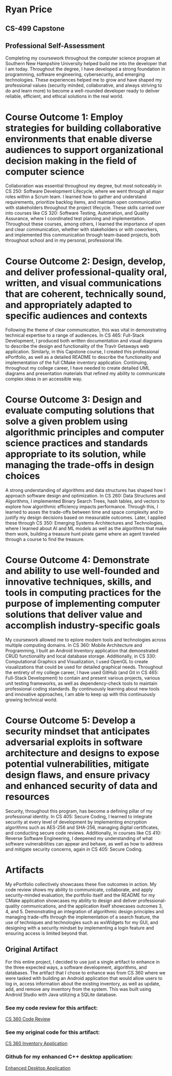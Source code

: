 # Ryan Price
## CS-499 Capstone 

## Professional Self-Assessment
Completing my coursework throughout the computer science program at Southern New Hampshire University helped build me into the developer that I am today. Throughout the degree, I have developed a strong foundation in programming, software engineering, cybersecurity, and emerging technologies. These experiences helped me to grow and have shaped my professional values (security minded, collaborative, and always striving to do and learn more) to become a well-rounded developer ready to deliver reliable, efficient, and ethical solutions in the real world. 

# Course Outcome 1: Employ strategies for building collaborative environments that enable diverse audiences to support organizational decision making in the field of computer science
Collaboration was essential throughout my degree, but most noticeably in CS 250: Software Development Lifecycle, where we went through all major roles within a Scrum team. I learned how to gather and understand requirements, prioritize backlog items, and maintain open communication with stakeholders throughout the project lifecycle. These skills carried over into courses like CS 320: Software Testing, Automation, and Quality Assurance, where I coordinated test planning and implementation. Throughout these courses, among others, I learned the importance of open and clear communication, whether with stakeholders or with coworkers, and implemented this communication through team-based projects, both throughout school and in my personal, professional life. 

# Course Outcome 2: Design, develop, and deliver professional-quality oral, written, and visual communications that are coherent, technically sound, and appropriately adapted to specific audiences and contexts
Following the theme of clear communication, this was vital in demonstrating technical expertise to a range of audiences. In CS 465: Full-Stack Development, I produced both written documentation and visual diagrams to describe the design and functionality of the Travlr Getaways web application. Similarly, in this Capstone course, I created this professional ePortfolio, as well as a detailed README to describe the functionality and implementation of the full CMake inventory application. Continuing, throughout my college career, I have needed to create detailed UML diagrams and presentation materials that refined my ability to communicate complex ideas in an accessible way. 

# Course Outcome 3: Design and evaluate computing solutions that solve a given problem using algorithmic principles and computer science practices and standards appropriate to its solution, while managing the trade-offs in design choices
A strong understanding of algorithms and data structures has shaped how I approach software design and optimization. In CS 260: Data Structures and Algorithms, I implemented Binary Search Trees, hash tables, and vectors to explore how algorithmic efficiency impacts performance. Through this, I learned to asses the trade-offs between time and space complexity and to justify my design decisions based on measurable outcomes. Later, I applied these through CS 350: Emerging Systems Architectures and Technologies, where I learned about AI and ML models as well as the algorithms that make them work, building a treasure hunt pirate game where an agent traveled through a course to find the treasure. 

# Course Outcome 4: Demonstrate and ability to use well-founded and innovative techniques, skills, and tools in computing practices for the purpose of implementing computer solutions that deliver value and accomplish industry-specific goals
My coursework allowed me to eplore modern tools and technologies across multiple computing domains. In CS 360: Mobile Architecture and Programming, I built an Android Inventory application that demonstrated CRUD functionality and local database storage. Additionally, in CS 330: Computational Graphics and Visualization, I used OpenGL to create visualizations that could be used for detailed graphical needs. Throughout the entirety of my college career, I have used GitHub (and Git in CS 465: Full-Stack Development) to contain and present various projects, various unit testing frameworks, as well as dependency-check tools to maintain professional coding standards. By continuously learning about new tools and innovative approaches, I am able to keep up with this continuously growing technical world. 

# Course Outcome 5: Develop a security mindset that anticipates adversarial exploits in software architecture and designs to expose potential vulnerabilities, mitigate design flaws, and ensure privacy and enhanced security of data and resources
Security, throughout this program, has become a defining pillar of my professional identity. In CS 405: Secure Coding, I learned to integrate security at every level of development by implementing encryption algorithms such as AES-256 and SHA-256, managing digital certificates, and conducting secure code reviews. Additionally, in courses like CS 410: Reverse Software Engineering, I deepened my understanding of what software vulnerabilities can appear and behave, as well as how to address and mitigate security concerns, again in CS 405: Secure Coding. 

# Artifacts
My ePortfolio collectively showcases these five outcomes in action. My code review shows my ability to communicate, collaborate, and apply security-minded evaluation, the portfolio itself and the README for my CMake application showcases my ability to design and deliver professional-quality communications, and the application itself showcases outcomes 3, 4, and 5. Demonstrating an integration of algorithmic design principles and managing trade-offs through the implementation of a search feature, the use of techniques and technologies such as wxWidgets for my GUI, and designing with a security mindset by implementing a login feature and ensuring access is limited beyond that. 


## Original Artifact
For this entire project, I decided to use just a single artifact to enhance in the three expected ways, a software development, algorithms, and databases. The artifact that I chose to enhance was from CS 360 where we were tasked with building an Android application that would allow users to log in, access information about the existing inventory, as well as update, add, and remove any inventory from the system. This was built using Android Studio with Java utilizing a SQLite database. 

### See my code review for this artifact:
[CS 360 Code Review](https://youtu.be/HL2QN95b1Kg)

### See my original code for this artifact:
[CS 360 Inventory Application](https://github.com/Ryan-Price95/CS-360)

### Github for my enhanced C++ desktop application:
[Enhanced Desktop Application](https://github.com/Ryan-Price95/InventoryApp_CMake)

